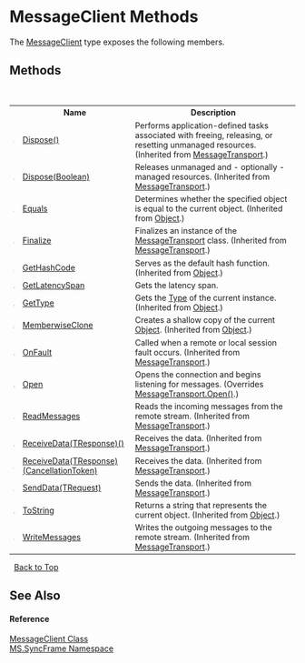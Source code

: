 # MessageClient Methods
 

The <a href="0049c9ad-52b5-782a-00f7-58bf4ffa5e57">MessageClient</a> type exposes the following members.


## Methods
&nbsp;<table><tr><th></th><th>Name</th><th>Description</th></tr><tr><td>![Public method](media/pubmethod.gif "Public method")</td><td><a href="e822a34a-e960-1ac0-fb54-935c24abe828">Dispose()</a></td><td>
Performs application-defined tasks associated with freeing, releasing, or resetting unmanaged resources.
 (Inherited from <a href="575abf99-2a1a-6037-410a-d736b8eacb32">MessageTransport</a>.)</td></tr><tr><td>![Protected method](media/protmethod.gif "Protected method")</td><td><a href="592d087b-4273-e872-ae6a-65e3bea5500d">Dispose(Boolean)</a></td><td>
Releases unmanaged and - optionally - managed resources.
 (Inherited from <a href="575abf99-2a1a-6037-410a-d736b8eacb32">MessageTransport</a>.)</td></tr><tr><td>![Public method](media/pubmethod.gif "Public method")</td><td><a href="http://msdn2.microsoft.com/en-us/library/bsc2ak47" target="_blank">Equals</a></td><td>
Determines whether the specified object is equal to the current object.
 (Inherited from <a href="http://msdn2.microsoft.com/en-us/library/e5kfa45b" target="_blank">Object</a>.)</td></tr><tr><td>![Protected method](media/protmethod.gif "Protected method")</td><td><a href="42ae32c1-ec39-fab7-5cea-408aeec2883d">Finalize</a></td><td>
Finalizes an instance of the <a href="575abf99-2a1a-6037-410a-d736b8eacb32">MessageTransport</a> class.
 (Inherited from <a href="575abf99-2a1a-6037-410a-d736b8eacb32">MessageTransport</a>.)</td></tr><tr><td>![Public method](media/pubmethod.gif "Public method")</td><td><a href="http://msdn2.microsoft.com/en-us/library/zdee4b3y" target="_blank">GetHashCode</a></td><td>
Serves as the default hash function.
 (Inherited from <a href="http://msdn2.microsoft.com/en-us/library/e5kfa45b" target="_blank">Object</a>.)</td></tr><tr><td>![Public method](media/pubmethod.gif "Public method")</td><td><a href="bdcfded2-f310-848b-425b-998015996682">GetLatencySpan</a></td><td>
Gets the latency span.</td></tr><tr><td>![Public method](media/pubmethod.gif "Public method")</td><td><a href="http://msdn2.microsoft.com/en-us/library/dfwy45w9" target="_blank">GetType</a></td><td>
Gets the <a href="http://msdn2.microsoft.com/en-us/library/42892f65" target="_blank">Type</a> of the current instance.
 (Inherited from <a href="http://msdn2.microsoft.com/en-us/library/e5kfa45b" target="_blank">Object</a>.)</td></tr><tr><td>![Protected method](media/protmethod.gif "Protected method")</td><td><a href="http://msdn2.microsoft.com/en-us/library/57ctke0a" target="_blank">MemberwiseClone</a></td><td>
Creates a shallow copy of the current <a href="http://msdn2.microsoft.com/en-us/library/e5kfa45b" target="_blank">Object</a>.
 (Inherited from <a href="http://msdn2.microsoft.com/en-us/library/e5kfa45b" target="_blank">Object</a>.)</td></tr><tr><td>![Public method](media/pubmethod.gif "Public method")</td><td><a href="aa1a823d-e077-90bc-06d2-d8ef6fb1827d">OnFault</a></td><td>
Called when a remote or local session fault occurs.
 (Inherited from <a href="575abf99-2a1a-6037-410a-d736b8eacb32">MessageTransport</a>.)</td></tr><tr><td>![Public method](media/pubmethod.gif "Public method")</td><td><a href="73c9649f-5054-c792-6b7d-be250a2b2c58">Open</a></td><td>
Opens the connection and begins listening for messages.
 (Overrides <a href="b8f1fec2-b898-fca3-a9c1-66a1fa7794f6">MessageTransport.Open()</a>.)</td></tr><tr><td>![Protected method](media/protmethod.gif "Protected method")</td><td><a href="5822f9fa-fcb9-d689-1a23-b0cf937ec111">ReadMessages</a></td><td>
Reads the incoming messages from the remote stream.
 (Inherited from <a href="575abf99-2a1a-6037-410a-d736b8eacb32">MessageTransport</a>.)</td></tr><tr><td>![Public method](media/pubmethod.gif "Public method")</td><td><a href="65821f20-3e10-c4ce-46a4-00b87928d165">ReceiveData(TResponse)()</a></td><td>
Receives the data.
 (Inherited from <a href="575abf99-2a1a-6037-410a-d736b8eacb32">MessageTransport</a>.)</td></tr><tr><td>![Public method](media/pubmethod.gif "Public method")</td><td><a href="bf374434-f725-1be1-0a63-5e366bd5ca57">ReceiveData(TResponse)(CancellationToken)</a></td><td>
Receives the data.
 (Inherited from <a href="575abf99-2a1a-6037-410a-d736b8eacb32">MessageTransport</a>.)</td></tr><tr><td>![Public method](media/pubmethod.gif "Public method")</td><td><a href="44112b02-7e6f-1530-8b60-018e59012a21">SendData(TRequest)</a></td><td>
Sends the data.
 (Inherited from <a href="575abf99-2a1a-6037-410a-d736b8eacb32">MessageTransport</a>.)</td></tr><tr><td>![Public method](media/pubmethod.gif "Public method")</td><td><a href="http://msdn2.microsoft.com/en-us/library/7bxwbwt2" target="_blank">ToString</a></td><td>
Returns a string that represents the current object.
 (Inherited from <a href="http://msdn2.microsoft.com/en-us/library/e5kfa45b" target="_blank">Object</a>.)</td></tr><tr><td>![Protected method](media/protmethod.gif "Protected method")</td><td><a href="8f9debc7-fee9-82f9-76c7-ece71614932e">WriteMessages</a></td><td>
Writes the outgoing messages to the remote stream.
 (Inherited from <a href="575abf99-2a1a-6037-410a-d736b8eacb32">MessageTransport</a>.)</td></tr></table>&nbsp;
<a href="#messageclient-methods">Back to Top</a>

## See Also


#### Reference
<a href="0049c9ad-52b5-782a-00f7-58bf4ffa5e57">MessageClient Class</a><br /><a href="de148c19-6fcd-6ea5-c13c-94525bd1dd5b">MS.SyncFrame Namespace</a><br />